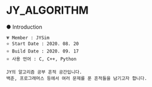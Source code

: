 # JY_ALGORITHM

● Introduction

    💗 Member : JYSim
    ⭐ Start Date : 2020. 08. 20
    ⭐ Build Date : 2020. 09. 17
    ⭐ 사용 언어 : C, C++, Python
    
    JY의 알고리즘 공부 흔적 공간입니다.
    백준, 프로그래머스 등에서 여러 문제를 푼 흔적들을 남기고자 합니다.
